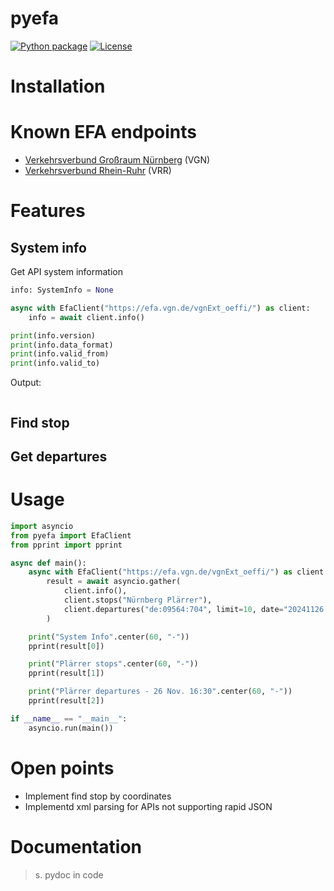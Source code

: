 # pyefa
[![Python package](https://github.com/alex-jung/pyefa/actions/workflows/python-package.yml/badge.svg)](https://github.com/alex-jung/pyefa/actions/workflows/python-package.yml)
[![License](https://img.shields.io/badge/License-MIT-yellow.svg)](https://opensource.org/licenses/MIT)
# Installation

# Known EFA endpoints
* [Verkehrsverbund Großraum Nürnberg](https://efa.vgn.de/vgnExt_oeffi/) (VGN)
* [Verkehrsverbund Rhein-Ruhr](https://efa.vrr.de/vrr/) (VRR)

# Features
## System info
Get API system information
``` python
info: SystemInfo = None

async with EfaClient("https://efa.vgn.de/vgnExt_oeffi/") as client:
    info = await client.info()

print(info.version)
print(info.data_format)
print(info.valid_from)
print(info.valid_to)
```
Output:
```python

```
## Find stop

## Get departures

# Usage
``` python
import asyncio
from pyefa import EfaClient
from pprint import pprint

async def main():
    async with EfaClient("https://efa.vgn.de/vgnExt_oeffi/") as client:
        result = await asyncio.gather(
            client.info(),
            client.stops("Nürnberg Plärrer"),
            client.departures("de:09564:704", limit=10, date="20241126 16:30"),
        )

    print("System Info".center(60, "-"))
    pprint(result[0])

    print("Plärrer stops".center(60, "-"))
    pprint(result[1])

    print("Plärrer departures - 26 Nov. 16:30".center(60, "-"))
    pprint(result[2])

if __name__ == "__main__":
    asyncio.run(main())
```

# Open points
* Implement find stop by coordinates
* Implementd xml parsing for APIs not supporting rapid JSON

# Documentation
> s. pydoc in code
